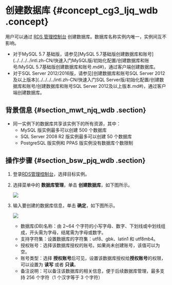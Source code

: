# 创建数据库 {#concept_cg3_ljq_wdb .concept}

用户可以通过 [RDS 管理控制台](https://rds.console.aliyun.com/) 创建数据库。数据库名称实例内唯一，实例间互不影响。

-   对于MySQL 5.7 基础版，请参见[MySQL 5.7基础版创建数据库和账号](../../../../intl.zh-CN/快速入门MySQL版/初始化配置/创建数据库和账号/MySQL 5.7基础版创建数据库和账号.md#)，通过客户端创建数据库。
-   对于SQL Server 2012/2016版，请参见[创建数据库和账号SQL Server 2012及以上版本](../../../../intl.zh-CN/快速入门SQL Server版/初始化配置/创建数据库和账号/创建数据库和账号SQL Server 2012及以上版本.md#)，通过客户端创建数据库。

## 背景信息 {#section_mwt_njq_wdb .section}

-   同一实例下的数据库共享该实例下的所有资源，其中：
    -   MySQL 版实例最多可以创建 500 个数据库
    -   SQL Server 2008 R2 版实例最多可以创建 50 个数据库
    -   PostgreSQL 版实例和 PPAS 版实例没有数据库个数限制

## 操作步骤 {#section_bsw_pjq_wdb .section}

1.  登录[RDS管理控制台](https://rdsnew.console.aliyun.com/console/index#/rdsList/)，选择目标实例。
2.  选择菜单中的 **数据库管理**，单击 **创建数据库**，如下图所示。

    ![](http://static-aliyun-doc.oss-cn-hangzhou.aliyuncs.com/assets/img/7935/6110_zh-CN.png)

3.  输入要创建的数据库信息，单击 **确定**，如下图所示。

    ![](https://docs-aliyun.cn-hangzhou.oss.aliyun-inc.com/cn/rds/1.0.112/assets/qs/rds_qs_mysql_00012.png)

    -   数据库\(DB\)名称：由 2~64 个字符的小写字母、数字、下划线或中划线组成，开头需为字母，结尾需为字母或数字。
    -   支持字符集：设置数据库的字符集：utf8、gbk、latin1 和 utf8mb4。
    -   授权账号：选择该数据库授权的账号。如果尚未创建账号，该值可以为空。
    -   账号类型：选择 **授权账号**后可见，设置该数据库授权给**授权账号**的权限，可以设置为 **读写** 或者 **只读**。
    -   备注说明：可以备注该数据库的相关信息，便于后续数据库管理，最多支持 256 个字符（1 个汉字等于 3 个字符）


